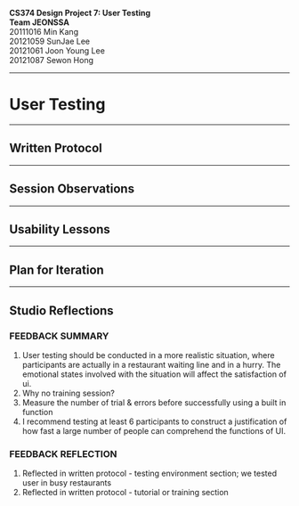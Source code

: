 **CS374 Design Project 7: User Testing**  
**Team JEONSSA**  
20111016 Min Kang  
20121059 SunJae Lee  
20121061 Joon Young Lee  
20121087 Sewon Hong

---

# User Testing
 
---
## Written Protocol


---
## Session Observations



---
## Usability Lessons




---
## Plan for Iteration




---
## Studio Reflections

### FEEDBACK SUMMARY
1. User testing should be conducted in a more realistic situation, where participants are actually in a restaurant waiting line and in a hurry. The emotional states involved with the situation will affect the satisfaction of ui.
2. Why no training session?
3. Measure the number of trial & errors before successfully using a built in function
4. I recommend testing at least 6 participants to construct a justification of how fast a large number of people can comprehend the functions of UI.


### FEEDBACK REFLECTION
1. Reflected in written protocol - testing environment section; we tested user in busy restaurants
2. Reflected in written protocol - tutorial or training section


